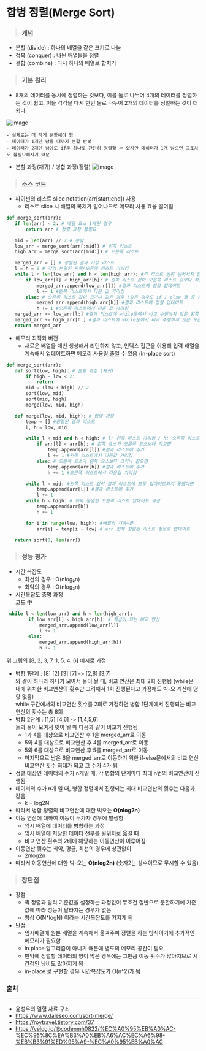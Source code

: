 # 합병 정렬(Merge Sort)
  
> ### 개념
- 분할 (divide) : 하나의 배열을 같은 크기로 나눔
- 정복 (conquer) : 나뉜 배열들을 정렬
- 결합 (combine) : 다시 하나의 배열로 합치기

> ### 기본 원리
- 8개의 데이터를 동시에 정렬하는 것보다, 이를 둘로 나누어 4개의 데이터를 정렬하는 것이 쉽고, 이들 각각을 다시 한번 둘로 나누어 2개의 데이터를 정렬하는 것이 더 쉽다

![image](https://user-images.githubusercontent.com/76865900/230872411-3d29f95d-d71e-4443-bcce-36400c6959ed.png)

    - 실제로는 더 작게 분할해야 함
    - 데이터가 1개만 남을 때까지 분할 반복
    - 데이터가 2개만 남아도 if문 하나로 간단히 정렬할 수 있지만 데이터가 1개 남으면 그조차도 불필요해지기 때문
- 분할 과정(재귀) / 병합 과정(정렬)
![image](https://user-images.githubusercontent.com/76865900/230872955-c4202b92-85dc-4ae1-83f8-d354da2bccf9.png) 

> ### 소스 코드
- 파이썬의 리스트 slice notation(arr[start:end]) 사용
    - 리스트 slice 시 배열의 복제가 일어나므로 메모리 사용 효율 떨어짐
 ```python
def merge_sort(arr): 
    if len(arr) < 2: # 배열 요소 1개인 경우
        return arr # 정렬 과정 불필요

    mid = len(arr) // 2 # 분할
    low_arr = merge_sort(arr[:mid]) # 왼쪽 리스트
    high_arr = merge_sort(arr[mid:]) # 오른쪽 리스트

    merged_arr = [] # 정렬된 결과 저장 리스트
    l = h = 0 # 각각 분할된 왼쪽/오른쪽 리스트 가리킴
    while l < len(low_arr) and h < len(high_arr): #각 리스트 범위 넘어서지 않는 선에서 비교 수행
        if low_arr[l] < high_arr[h]: # 왼쪽 리스트 값이 오른쪽 리스트 값보다 작을 경우
            merged_arr.append(low_arr[l]) #결과 리스트에 정렬 업데이트
            l += 1 #왼쪽 리스트에서 다음 값 가리킴
        else: # 오른쪽 리스트 값이 크거나 같은 경우 (같은 경우도 if / else 둘 중 한 곳에 포함되어야 함)
            merged_arr.append(high_arr[h]) #결과 리스트에 정렬 업데이트
            h += 1 #오른쪽 리스트에서 다음 값 가리킴
    merged_arr += low_arr[l:] #결과 리스트에 while문에서 비교 수행하지 않은 왼쪽 리스트 나머지 값 업데이트
    merged_arr += high_arr[h:] #결과 리스트에 while문에서 비교 수행하지 않은 오른쪽 리스트 나머지 값 업데이트
    return merged_arr
``` 
- 메모리 최적화 버전
    - 새로운 배열을 매번 생성해서 리턴하지 않고, 인덱스 접근을 이용해 입력 배열을 계속해서 업데이트하면 메모리 사용량 줄일 수 있음 (In-place sort)
 ```python
def merge_sort(arr):
    def sort(low, high): # 분할 과정 (재귀)
        if high - low < 2:
            return
        mid = (low + high) // 2
        sort(low, mid)
        sort(mid, high)
        merge(low, mid, high)

    def merge(low, mid, high): # 합병 과정
        temp = [] #정렬된 결과 리스트
        l, h = low, mid

        while l < mid and h < high: # l: 왼쪽 리스트 가리킴 / h: 오른쪽 리스트 가리킴
            if arr[l] < arr[h]: # 왼쪽 요소가 오른쪽 요소보다 작으면
                temp.append(arr[l]) #결과 리스트에 추가
                l += 1 #왼쪽 리스트에서 다음값 가리킴
            else: # 오른쪽 요소가 왼쪽 요소보다 크거나 같으면
                temp.append(arr[h]) #결과 리스트에 추가
                h += 1 #오른쪽 리스트에서 다음값 가리킴

        while l < mid: #왼쪽 리스트 값이 결과 리스트에 모두 업데이트되지 못했다면
            temp.append(arr[l]) #결과 리스트에 추가
            l += 1 
        while h < high: # 위와 동일한 오른쪽 리스트 업데이트 과정
            temp.append(arr[h])
            h += 1

        for i in range(low, high): #배열의 처음~끝
            arr[i] = temp[i - low] # arr 현재 정렬된 리스트 정보로 업데이트 

    return sort(0, len(arr))
```

> ### 성능 평가
- 시간 복잡도
    - 최선의 경우 : O(nlog₂n)
    - 최악의 경우 : O(nlog₂n)
- 시간복잡도 증명 과정  
    코드 中
```python
 while l < len(low_arr) and h < len(high_arr): 
        if low_arr[l] < high_arr[h]: # 핵심이 되는 비교 연산
            merged_arr.append(low_arr[l]) 
            l += 1 
        else: 
            merged_arr.append(high_arr[h]) 
            h += 1 
```
위 그림의 [8, 2, 3, 7, 1, 5, 4, 6] 예시로 가정  
- 병합 1단계 : [8] [2] [3] [7] -> [2,8] [3,7]  
와 같이 하나와 하나가 모여서 둘이 될 때, 비교 연산은 최대 2회 진행됨 (while문 내에 위치한 비교연산의 횟수만 고려해서 1회 진행된다고 가정해도 빅-오 계산에 영향 없음)   
while 구간에서의 비교연산 횟수를 2회로 가정하면 병합 1단계에서 진행되는 비교연산의 횟수는 총 8회
- 병합 2단계 : [1,5] [4,6] -> [1,4,5,6]  
둘과 둘이 모여서 넷이 될 때 다음과 같이 비교가 진행됨
    - 1과 4를 대상으로 비교연산 후 1을 merged_arr로 이동
    - 5와 4를 대상으로 비교연산 후 4를 merged_arr로 이동
    - 5와 6를 대상으로 비교연산 후 5를 merged_arr로 이동
    - 마지막으로 남은 6을 merged_arr로 이동하기 위한 if-else문에서의 비교 연산
비교연산 횟수 최대가 되고 그 수가 4가 됨
- 정렬 대상인 데이터의 수가 n개일 때, 각 병합의 단계마다 최대 n번의 비교연산이 진행됨
- 데이터의 수가 n개 일 때, 병합 정렬에서 진행되는 최대 비교연산의 횟수는 다음과 같음
     - k = log2N
- 따라서 병합 정렬의 비교연산에 대한 빅오는 **O(nlog2n)**
- 이동 연산에 대하여 이동이 두가자 경우에 발생함
    - 임시 배열에 데이터를 병합하는 과정
    - 임시 배열에 저장한 데이터 전부를 원위치로 옮길 때
    - 비교 연산 횟수의 2배에 해당하는 이동연산이 이루어짐
- 이동연산 횟수는 최악, 평균, 최선의 경우에 상관없이
    - 2nlog2n 
- 따라서 이동연산에 대한 빅-오는 **O(nlog2n)**  (숫자2는 상수이므로 무시할 수 있음) 

> ### 장단점
- 장점 
    -  퀵 정렬과 달리 기준값을 설정하는 과정없이 무조건 절반으로 분할하기에 기준값에 따라 성능이 달라지는 경우가 없음
    - 항상 O(N*logN) 이라는 시간복잡도를 가지게 됨
- 단점 
    - 임시배열에 원본 배열을 계속해서 옮겨주며 정렬을 하는 방식이기에 추가적인 메모리가 필요함
    - in place 알고리즘이 아니기 때문에 별도의 메모리 공간이 필요 
    - 만약에 정렬할 데이터의 양이 많은 경우에는 그만큼 이동 횟수가 많아지므로 시간적인 낭비도 많아지게 됨
    - in-place 로 구현할 경우 시간복잡도가 O(n^2)가 됨
 

### 출처
---
- 윤성우의 열혈 자료 구조
-  https://www.daleseo.com/sort-merge/ 
- https://roytravel.tistory.com/37
- https://velog.io/@codenmh0822/%EC%A0%95%EB%A0%AC-%EC%95%8C%EA%B3%A0%EB%A6%AC%EC%A6%98-%EB%B3%91%ED%95%A9-%EC%A0%95%EB%A0%AC